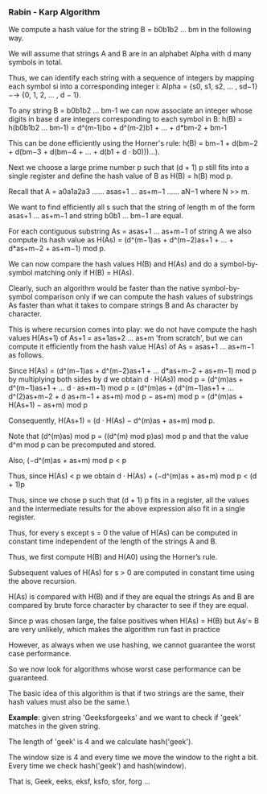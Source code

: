 ### Rabin - Karp Algorithm
We compute a hash value for the string B = b0b1b2 ... bm in the following way.

We will assume that strings A and B are in an alphabet Alpha with d many symbols in total.

Thus, we can identify each string with a sequence of integers by mapping each symbol si into a corresponding integer i:
Alpha = {s0, s1, s2, ... , sd−1} −→ {0, 1, 2, ... , d − 1}.

To any string B = b0b1b2 ... bm-1 we can now associate an integer whose digits in base d are integers corresponding to each symbol in B:
h(B) = h(b0b1b2 ... bm-1) = d^(m-1)bo + d^(m-2)b1 + ... + d\*bm-2 + bm-1

This can be done efficiently using the Horner's rule:
h(B) = bm−1 + d(bm−2 + d(bm−3 + d(bm−4 + ... + d(b1 + d · b0)))...).

Next we choose a large prime number p such that  (d + 1) p still fits into a single register and define the hash value of B as H(B) = h(B) mod p.

Recall that A = a0a1a2a3 ...... asas+1 ... as+m−1 ...... aN−1 where N >> m.

We want to find efficiently all s such that the string of length m of the form asas+1 ... as+m−1 and string b0b1 ... bm−1 are equal.

For each contiguous substring As = asas+1 ... as+m−1 of string A we also compute its hash value as
H(As) = (d^(m−1)as + d^(m−2)as+1 + ... + d\*as+m−2 + as+m−1) mod p.

We can now compare the hash values H(B) and H(As) and do a symbol-by-symbol matching only if H(B) = H(As).

Clearly, such an algorithm would be faster than the native symbol-by-symbol comparison only if we can compute the hash values of substrings As faster than what it takes to compare strings B and As character by character.

This is where recursion comes into play:
we do not have compute the hash values H(As+1) of As+1 = as+1as+2 ... as+m 'from scratch', but we can compute it efficiently from the hash value H(As) of As = asas+1 ... as+m−1 as follows.

Since H(As) = (d^(m−1)as + d^(m−2)as+1 + ... d\*as+m−2 + as+m−1) mod p
by multiplying both sides by d we obtain
d · H(As)) mod p = (d^(m)as + d^(m−1)as+1 + ... d · as+m−1) mod p
= (d^(m)as + (d^(m−1)as+1 + ... d^(2)as+m−2 + d as+m−1 + as+m) mod p − as+m) mod p
= (d^(m)as + H(As+1) − as+m) mod p

Consequently, H(As+1) = (d · H(As) − d^(m)as + as+m) mod p.

Note that (d^(m)as) mod p = ((d^(m) mod p)as) mod p
and that the value d^m mod p can be precomputed and stored.

Also, (−d^(m)as + as+m) mod p < p

Thus, since H(As) < p we obtain  d · H(As) + (−d^(m)as + as+m) mod p < (d + 1)p

Thus, since we chose p such that (d + 1) p fits in a register, all the values
and the intermediate results for the above expression also fit in a single
register.

Thus, for every s except s = 0 the value of H(As) can be computed in
constant time independent of the length of the strings A and B.

Thus, we first compute H(B) and H(A0) using the Horner’s rule.

Subsequent values of H(As) for s > 0 are computed in constant time using the above recursion.

H(As) is compared with H(B) and if they are equal the strings As and B are compared by brute force character by character to see if they are equal.

Since p was chosen large, the false positives when H(As) = H(B) but As ̸= B are very unlikely, which makes the algorithm run fast in practice

However, as always when we use hashing, we cannot guarantee the worst
case performance.

So we now look for algorithms whose worst case performance can be guaranteed.

The basic idea of this algorithm is that if two strings are the same, their hash values must also be the same.\

**Example**: given string 'Geeksforgeeks' and we want to check if 'geek' matches in the given string.

The length of 'geek' is 4 and we calculate hash('geek').

The window size is 4 and every time we move the window to the right a bit.
Every time we check hash('geek') and hash(window).

That is, Geek, eeks, eksf, ksfo, sfor, forg ...
